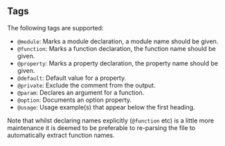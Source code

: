 ## Tags

The following tags are supported:

* `@module`: Marks a module declaration, a module name should be given.
* `@function`: Marks a function declaration, the function name should be given.
* `@property`: Marks a property declaration, the property name should be given.
* `@default`: Default value for a property.
* `@private`: Exclude the comment from the output.
* `@param`: Declares an argument for a function.
* `@option`: Documents an option property.
* `@usage`: Usage example(s) that appear below the first heading.

Note that whilst declaring names explicitly (`@function` etc) is a little more maintenance it is deemed to be preferable to re-parsing the file to automatically extract function names.
